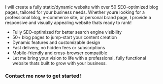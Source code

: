 I will create a fully static/dynamic website with over 50 SEO-optimized blog pages, tailored for your business needs. Whether youre looking for a professional blog, e-commerce site, or personal brand page, I provide a responsive and visually appealing website thats ready to rank!

- Fully SEO-optimized for better search engine visibility
- 50+ blog pages to jump-start your content creation
- Dynamic features and customizable design
- Fast delivery, no hidden fees or subscriptions
- Mobile-friendly and cross-browser compatible
- Let me bring your vision to life with a professional, fully functional website thats built to grow with your business.

### Contact me now to get started!
